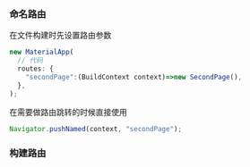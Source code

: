 ### 命名路由

在文件构建时先设置路由参数

```js
new MaterialApp(
  // 代码
  routes: {
    "secondPage":(BuildContext context)=>new SecondPage(),
  },
);
```
在需要做路由跳转的时候直接使用

```js
Navigator.pushNamed(context, "secondPage");
```

### 构建路由

```js
		